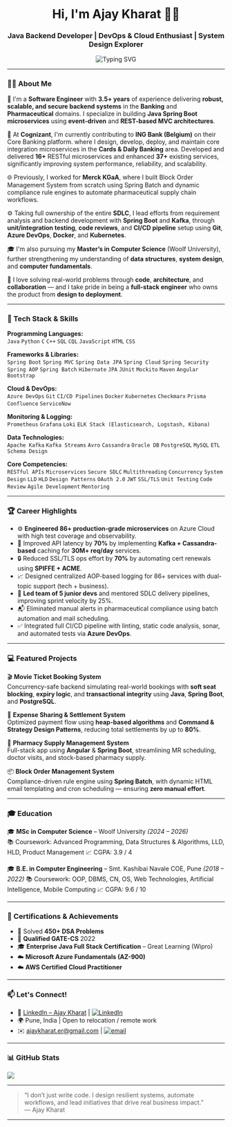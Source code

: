 <h1 align="center">Hi, I'm Ajay Kharat 👨‍💻</h1>
<h3 align="center">Java Backend Developer | DevOps & Cloud Enthusiast | System Design Explorer</h3>

<p align="center">
  <img src="https://readme-typing-svg.demolab.com?font=Fira+Code&weight=500&size=24&pause=1000&center=true&width=570&lines=Code.+Build.+Scale.+Repeat.;Backend+Engineer+driven+by+impact+%F0%9F%9A%80" alt="Typing SVG" />
</p>

---

### 👨‍💻 About Me

🚀 I'm a **Software Engineer** with **3.5+ years** of experience delivering **robust, scalable, and secure backend systems** in the **Banking** and **Pharmaceutical** domains. I specialize in building **Java Spring Boot microservices** using **event-driven** and **REST-based MVC architectures**.

🏦 At **Cognizant**, I'm currently contributing to **ING Bank (Belgium)** on their Core Banking platform. where I design, develop, deploy, and maintain core integration microservices in the **Cards & Daily Banking** area. Developed and delivered **16+** RESTful microservices and enhanced **37+** existing services, significantly improving system performance, reliability, and scalability.

🌐 Previously, I worked for **Merck KGaA**, where I built Block Order Management System from scratch using Spring Batch and dynamic compliance rule engines to automate pharmaceutical supply chain workflows.

⚙️ Taking full ownership of the entire **SDLC**, I lead efforts from requirement analysis and backend development with **Spring Boot** and **Kafka**, through **unit/integration testing**, **code reviews**, and **CI/CD pipeline** setup using **Git**, **Azure DevOps**, **Docker**, and **Kubernetes**.

🎓 I'm also pursuing my **Master’s in Computer Science** (Woolf University), further strengthening my understanding of **data structures**, **system design**, and **computer fundamentals**.

🧠 I love solving real-world problems through **code**, **architecture**, and **collaboration** — and I take pride in being a **full-stack engineer** who owns the product from **design to deployment**.

---

### 🧠 Tech Stack & Skills

**Programming Languages:**  
`Java` `Python` `C` `C++` `SQL` `CQL` `JavaScript` `HTML` `CSS`

**Frameworks & Libraries:**  
`Spring Boot` `Spring MVC` `Spring Data JPA` `Spring Cloud` `Spring Security` `Spring AOP` `Spring Batch` `Hibernate` `JPA` `JUnit` `Mockito` `Maven` `Angular` `Bootstrap`

**Cloud & DevOps:**  
`Azure DevOps` `Git` `CI/CD Pipelines` `Docker` `Kubernetes` `Checkmarx` `Prisma` `Confluence` `ServiceNow`

**Monitoring & Logging:**  
`Prometheus` `Grafana` `Loki` `ELK Stack (Elasticsearch, Logstash, Kibana)`

**Data Technologies:**  
`Apache Kafka` `Kafka Streams` `Avro` `Cassandra` `Oracle DB` `PostgreSQL` `MySQL` `ETL` `Schema Design`

**Core Competencies:**  
`RESTful APIs` `Microservices` `Secure SDLC` `Multithreading` `Concurrency` `System Design` `LLD` `HLD` `Design Patterns` `OAuth 2.0` `JWT` `SSL/TLS` `Unit Testing` `Code Review` `Agile Development` `Mentoring`

---

### 🏆 Career Highlights

- ⚙️ **Engineered 86+ production-grade microservices** on Azure Cloud with high test coverage and observability.
- 🚅 Improved API latency by **70%** by implementing **Kafka + Cassandra-based** caching for **30M+ req/day** services.
- 🔒 Reduced SSL/TLS ops effort by **70%** by automating cert renewals using **SPIFFE + ACME**.
- 📈 Designed centralized AOP-based logging for 86+ services with dual-topic support (tech + business).
- 👥 **Led team of 5 junior devs** and mentored SDLC delivery pipelines, improving sprint velocity by 25%.
- 📬 Eliminated manual alerts in pharmaceutical compliance using batch automation and mail scheduling.
- ✅ Integrated full CI/CD pipeline with linting, static code analysis, sonar, and automated tests via **Azure DevOps**.

---

### 💻 Featured Projects

🎬 **Movie Ticket Booking System**  
Concurrency-safe backend simulating real-world bookings with **soft seat blocking**, **expiry logic**, and **transactional integrity** using **Java**, **Spring Boot**, and **PostgreSQL**.

💸 **Expense Sharing & Settlement System**  
Optimized payment flow using **heap-based algorithms** and **Command & Strategy Design Patterns**, reducing total settlements by up to **80%**.

💊 **Pharmacy Supply Management System**  
Full-stack app using **Angular** & **Spring Boot**, streamlining MR scheduling, doctor visits, and stock-based pharmacy supply.

📦 **Block Order Management System**  
Compliance-driven rule engine using **Spring Batch**, with dynamic HTML email templating and cron scheduling — ensuring **zero manual effort**.

---

### 🎓 Education

🎓 **MSc in Computer Science** – Woolf University *(2024 – 2026)*  
📚 Coursework: Advanced Programming, Data Structures & Algorithms, LLD, HLD, Product Management
📈 CGPA: 3.9 / 4

🎓 **B.E. in Computer Engineering** – Smt. Kashibai Navale COE, Pune *(2018 – 2022)* 📚 Coursework: OOP, DBMS, CN, OS, Web Technologies, Artificial Intelligence, Mobile Computing
📈 CGPA: 9.6 / 10

---

### 🧾 Certifications & Achievements

- 🧠 Solved **450+ DSA Problems**
- 🏅 **Qualified GATE-CS** 2022
- 🎓 **Enterprise Java Full Stack Certification** – Great Learning (Wipro)
- ☁️ **Microsoft Azure Fundamentals (AZ-900)**
- ☁️ **AWS Certified Cloud Practitioner**

---

### 📫 Let's Connect!

- 🔗 [LinkedIn – Ajay Kharat](https://www.linkedin.com/in/ajaykharat/) | [![LinkedIn](https://img.shields.io/badge/LinkedIn-%230077B5.svg?logo=linkedin&logoColor=white)](https://www.linkedin.com/in/ajaykharat/)  
- 🌍 Pune, India | Open to relocation / remote work
- ✉️ ajaykharat.er@gmail.com | [![email](https://img.shields.io/badge/Email-D14836?logo=gmail&logoColor=white)](mailto:ajaykharat.er@gmail.com)

---

### 📊 GitHub Stats

![](https://github-readme-stats.vercel.app/api/top-langs/?username=ajaykharat-code&theme=cobalt&hide_border=false&include_all_commits=false&count_private=false&layout=compact)

---

> “I don’t just write code. I design resilient systems, automate workflows, and lead initiatives that drive real business impact.”  
> — Ajay Kharat

---
